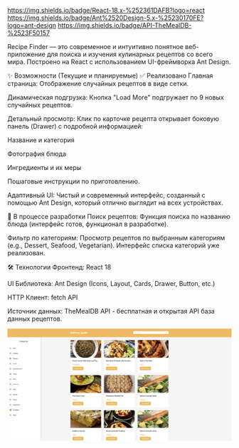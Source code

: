 https://img.shields.io/badge/React-18.x-%252361DAFB?logo=react
https://img.shields.io/badge/Ant%2520Design-5.x-%25230170FE?logo=ant-design
https://img.shields.io/badge/API-TheMealDB-%2523F50157

Recipe Finder — это современное и интуитивно понятное веб-приложение для поиска и изучения кулинарных рецептов со всего мира. Построено на React с использованием UI-фреймворка Ant Design.

✨ Возможности (Текущие и планируемые)
✅ Реализовано
Главная страница: Отображение случайных рецептов в виде сетки.

Динамическая подгрузка: Кнопка "Load More" подгружает по 9 новых случайных рецептов.

Детальный просмотр: Клик по карточке рецепта открывает боковую панель (Drawer) с подробной информацией:

Название и категория

Фотография блюда

Ингредиенты и их меры

Пошаговые инструкции по приготовлению.

Адаптивный UI: Чистый и современный интерфейс, созданный с помощью Ant Design, который отлично выглядит на всех устройствах.

🚧 В процессе разработки
Поиск рецептов: Функция поиска по названию блюда (интерфейс готов, функционал в разработке).

Фильтр по категориям: Просмотр рецептов по выбранным категориям (e.g., Dessert, Seafood, Vegetarian). Интерфейс списка категорий уже реализован.

🛠 Технологии
Фронтенд: React 18

UI Библиотека: Ant Design (Icons, Layout, Cards, Drawer, Button, etc.)

HTTP Клиент: fetch API 

Источник данных: TheMealDB API - бесплатная и открытая API база данных рецептов.

![App Preview](./public/screenshot.PNG)
